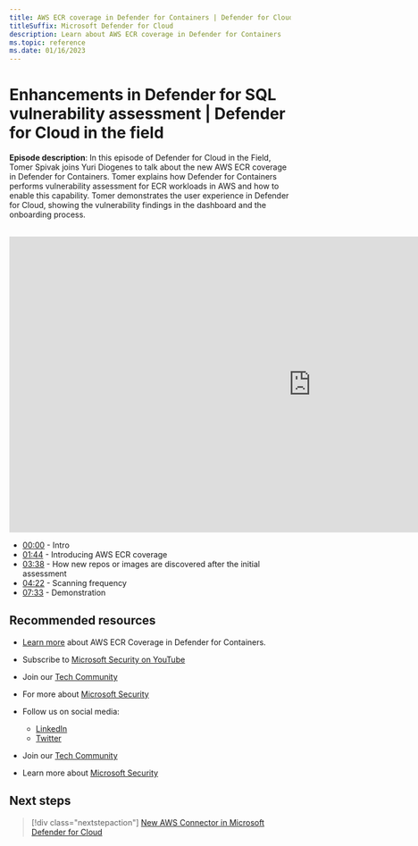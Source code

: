 ```yaml
---
title: AWS ECR coverage in Defender for Containers | Defender for Cloud in the field
titleSuffix: Microsoft Defender for Cloud
description: Learn about AWS ECR coverage in Defender for Containers
ms.topic: reference
ms.date: 01/16/2023
---
```


# Enhancements in Defender for SQL vulnerability assessment | Defender for Cloud in the field

**Episode description**: In this episode of Defender for Cloud in the Field, Tomer Spivak joins Yuri Diogenes to talk about the new AWS ECR coverage in Defender for Containers. Tomer explains how Defender for Containers performs vulnerability assessment for ECR workloads in AWS and how to enable this capability. Tomer demonstrates the user experience in Defender for Cloud, showing the vulnerability findings in the dashboard and the onboarding process.
<br>
<br>
<iframe src="https://aka.ms/docs/player?id=919f847f-4b19-4440-aede-a0917e1d7019" width="1080" height="530" allowFullScreen="true" frameBorder="0"></iframe>

- [00:00](/shows/mdc-in-the-field/defender-sql-enhancements#time=00m00s) - Intro
- [01:44](/shows/mdc-in-the-field/defender-sql-enhancements#time=01m44s) - Introducing AWS ECR coverage
- [03:38](/shows/mdc-in-the-field/defender-sql-enhancements#time=03m38s) -  How new repos or images are discovered after the initial assessment
- [04:22](/shows/mdc-in-the-field/defender-sql-enhancements#time=04m22s) - Scanning frequency
- [07:33](/shows/mdc-in-the-field/defender-sql-enhancements#time=07m33s) - Demonstration


## Recommended resources
  - [Learn more](https://learn.microsoft.com/azure/defender-for-cloud/defender-for-containers-vulnerability-assessment-elastic) about AWS ECR Coverage in Defender for Containers.
  - Subscribe to [Microsoft Security on YouTube](https://www.youtube.com/playlist?list=PL3ZTgFEc7LysiX4PfHhdJPR7S8mGO14YS)
  - Join our [Tech Community](https://aka.ms/SecurityTechCommunity)
  - For more about [Microsoft Security](https://msft.it/6002T9HQY)

- Follow us on social media:

     - [LinkedIn](https://www.youtube.com/redirect?event=video_description&redir_token=QUFFLUhqbFk5TXZuQld2NlpBRV9BQlJqMktYSm95WWhCZ3xBQ3Jtc0tsQU13MkNPWGNFZzVuem5zc05wcnp0VGxybHprVTkwS2todWw0b0VCWUl4a2ZKYVktNGM1TVFHTXpmajVLcjRKX0cwVFNJaDlzTld4MnhyenBuUGRCVmdoYzRZTjFmYXRTVlhpZGc4MHhoa3N6ZDhFMA&q=https%3A%2F%2Fwww.linkedin.com%2Fshowcase%2Fmicrosoft-security%2F)
     - [Twitter](https://twitter.com/msftsecurity)

- Join our [Tech Community](https://aka.ms/SecurityTechCommunity)

- Learn more about [Microsoft Security](https://msft.it/6002T9HQY)

## Next steps

> [!div class="nextstepaction"]
> [New AWS Connector in Microsoft Defender for Cloud](episode-one.md)
